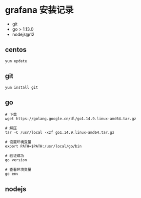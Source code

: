 # grafana 安装记录


- git
- go > 1.13.0
- nodejs@12

## centos
```
yum update
```

## git
```
yum install git
```

## go
```
# 下载
wget https://golang.google.cn/dl/go1.14.9.linux-amd64.tar.gz

# 解压
tar -C /usr/local -xzf go1.14.9.linux-amd64.tar.gz

# 设置环境变量
export PATH=$PATH:/usr/local/go/bin

# 验证成功
go version

# 查看环境变量
go env
```

## nodejs
```
```
